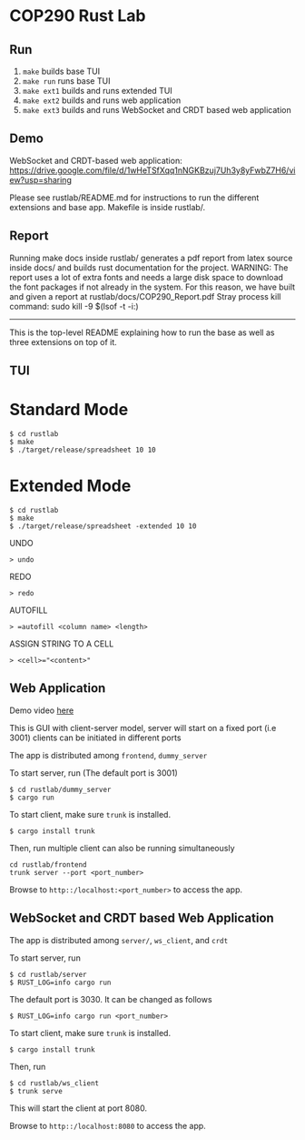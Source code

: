 # COP290 Rust Lab

## Run

1. `make` builds base TUI
2. `make run` runs base TUI
2. `make ext1` builds and runs extended TUI
3. `make ext2` builds and runs web application
4. `make ext3` builds and runs WebSocket and CRDT based web application

## Demo

WebSocket and CRDT-based web application: https://drive.google.com/file/d/1wHeTSfXqq1nNGKBzuj7Uh3y8yFwbZ7H6/view?usp=sharing

Please see rustlab/README.md for instructions to run the different extensions and base app.
Makefile is inside rustlab/.

## Report

Running make docs inside rustlab/ generates a pdf report from latex source inside docs/ and builds rust documentation for the project. WARNING: The report uses a lot of extra fonts and needs a large disk space to download the font packages if not already in the system. For this reason, we have built and given a report at rustlab/docs/COP290_Report.pdf
Stray process kill command: sudo kill -9 $(lsof -t -i:<port>)

---

  
This is the top-level README explaining how to run the base as well as three extensions on top of it.

## TUI
# Standard Mode

```
$ cd rustlab
$ make 
$ ./target/release/spreadsheet 10 10
```
# Extended Mode
```
$ cd rustlab
$ make 
$ ./target/release/spreadsheet -extended 10 10
```

UNDO
```
> undo
```

REDO
```
> redo
```

AUTOFILL
```
> =autofill <column name> <length>
```

ASSIGN STRING TO A CELL
```
> <cell>="<content>"
```


## Web Application

Demo video [here](https://csciitd-my.sharepoint.com/:v:/g/personal/ee1230978_iitd_ac_in/ERheCVFbamNGuioyMfLU_qoBPc0Bi7PNp76wGh4ko9E9XQ?e=MqsM8R)

This is GUI with client-server model, 
server will start on a fixed port (i.e 3001)
clients can be initiated in different ports

The app is distributed among `frontend`, `dummy_server` 

To start server, run (The default port is 3001)
```
$ cd rustlab/dummy_server
$ cargo run
```

To start client, make sure `trunk` is installed.
```
$ cargo install trunk
```

Then, run
multiple client can also be running simultaneously
```
cd rustlab/frontend
trunk server --port <port_number>
```

Browse to `http::/localhost:<port_number>` to access the app.

## WebSocket and CRDT based Web Application

The app is distributed among `server/`, `ws_client`, and `crdt` 

To start server, run

```
$ cd rustlab/server
$ RUST_LOG=info cargo run
```

The default port is 3030. It can be changed as follows

```
$ RUST_LOG=info cargo run <port_number>
```

To start client, make sure `trunk` is installed.

```
$ cargo install trunk
```

Then, run
```
$ cd rustlab/ws_client
$ trunk serve
```

This will start the client at port 8080.

Browse to `http::/localhost:8080` to access the app.
